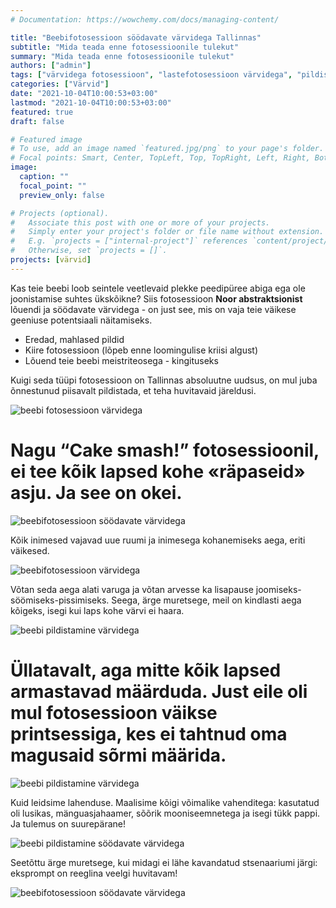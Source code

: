 ```yaml
---
# Documentation: https://wowchemy.com/docs/managing-content/

title: "Beebifotosessioon söödavate värvidega Tallinnas"
subtitle: "Mida teada enne fotosessioonile tulekut"
summary: "Mida teada enne fotosessioonile tulekut"
authors: ["admin"]
tags: ["värvidega fotosessioon", "lastefotosessioon värvidega", "pildistamine värvidega"]
categories: ["Värvid"]
date: "2021-10-04T10:00:53+03:00"
lastmod: "2021-10-04T10:00:53+03:00"
featured: true
draft: false

# Featured image
# To use, add an image named `featured.jpg/png` to your page's folder.
# Focal points: Smart, Center, TopLeft, Top, TopRight, Left, Right, BottomLeft, Bottom, BottomRight.
image:
  caption: ""
  focal_point: ""
  preview_only: false

# Projects (optional).
#   Associate this post with one or more of your projects.
#   Simply enter your project's folder or file name without extension.
#   E.g. `projects = ["internal-project"]` references `content/project/deep-learning/index.md`.
#   Otherwise, set `projects = []`.
projects: [värvid]
---
```

Kas teie beebi loob seintele veetlevaid plekke peedipüree abiga ega ole joonistamise suhtes ükskõikne?
Siis fotosessioon **Noor abstraktsionist** lõuendi ja söödavate värvidega - on just see, mis on vaja teie väikese geeniuse potentsiaali näitamiseks.

* Eredad, mahlased pildid
* Kiire fotosessioon (lõpeb enne loomingulise kriisi algust)
* Lõuend teie beebi meistriteosega - kingituseks

Kuigi seda tüüpi fotosessioon on Tallinnas absoluutne uudsus, on mul juba õnnestunud piisavalt pildistada, et teha huvitavaid järeldusi.

![beebi fotosessioon värvidega](./beebifotosessioon-söödavate-värvidega-tallinnas-1.jpg)

# Nagu “Cake smash!” fotosessioonil, ei tee kõik lapsed kohe «räpaseid» asju. Ja see on okei.

![beebifotosessioon söödavate värvidega](./beebifotosessioon-söödavate-värvidega-tallinnas-2.jpg)

Kõik inimesed vajavad uue ruumi ja inimesega kohanemiseks aega, eriti väikesed.

![beebifotosessioon värvidega](./beebifotosessioon-söödavate-värvidega-tallinnas-3.jpg)

Võtan seda aega alati varuga ja võtan arvesse ka lisapause joomiseks-söömiseks-pissimiseks. Seega, ärge muretsege, meil on kindlasti aega kõigeks, isegi kui laps kohe värvi ei haara.

![beebi pildistamine värvidega](./beebifotosessioon-söödavate-värvidega-tallinnas-4.jpg)

# Üllatavalt, aga mitte kõik lapsed armastavad määrduda. Just eile oli mul fotosessioon väikse printsessiga, kes ei tahtnud oma magusaid sõrmi määrida.

![beebi pildistamine värvidega](./beebifotosessioon-söödavate-värvidega-tallinnas-5.jpg)

Kuid leidsime lahenduse. Maalisime kõigi võimalike vahenditega: kasutatud oli lusikas, mänguasjahaamer, sõõrik mooniseemnetega ja isegi tükk pappi. Ja tulemus on suurepärane!

![beebi pildistamine söödavate värvidega](./beebifotosessioon-söödavate-värvidega-tallinnas-6.jpg)

Seetõttu ärge muretsege, kui midagi ei lähe kavandatud stsenaariumi järgi: eksprompt on reeglina veelgi huvitavam!

![beebifotosessioon söödavate värvidega](./beebifotosessioon-söödavate-värvidega-tallinnas-7.jpg)



